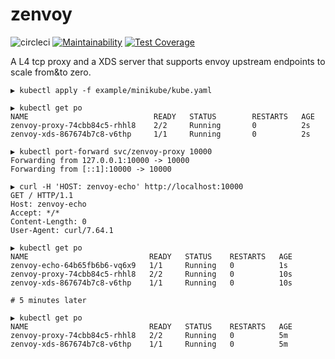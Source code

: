 # zenvoy

![circleci](https://circleci.com/gh/rueian/zenvoy.svg?style=shield)
[![Maintainability](https://api.codeclimate.com/v1/badges/9706ade6af266b20323c/maintainability)](https://codeclimate.com/github/rueian/zenvoy/maintainability)
[![Test Coverage](https://api.codeclimate.com/v1/badges/9706ade6af266b20323c/test_coverage)](https://codeclimate.com/github/rueian/zenvoy/test_coverage)

A L4 tcp proxy and a XDS server that supports envoy upstream endpoints to scale from&to zero.   

```
▶ kubectl apply -f example/minikube/kube.yaml

▶ kubectl get po
NAME                            READY   STATUS        RESTARTS   AGE
zenvoy-proxy-74cbb84c5-rhhl8    2/2     Running       0          2s
zenvoy-xds-867674b7c8-v6thp     1/1     Running       0          2s

▶ kubectl port-forward svc/zenvoy-proxy 10000
Forwarding from 127.0.0.1:10000 -> 10000
Forwarding from [::1]:10000 -> 10000

▶ curl -H 'HOST: zenvoy-echo' http://localhost:10000
GET / HTTP/1.1
Host: zenvoy-echo
Accept: */*
Content-Length: 0
User-Agent: curl/7.64.1

▶ kubectl get po
NAME                           READY   STATUS    RESTARTS   AGE
zenvoy-echo-64b65fb6b6-vq6x9   1/1     Running   0          1s
zenvoy-proxy-74cbb84c5-rhhl8   2/2     Running   0          10s
zenvoy-xds-867674b7c8-v6thp    1/1     Running   0          10s

# 5 minutes later

▶ kubectl get po
NAME                           READY   STATUS    RESTARTS   AGE
zenvoy-proxy-74cbb84c5-rhhl8   2/2     Running   0          5m
zenvoy-xds-867674b7c8-v6thp    1/1     Running   0          5m
```
